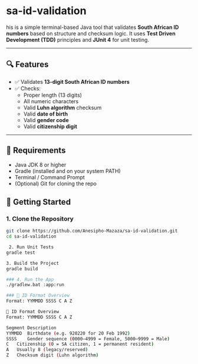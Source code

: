 # sa-id-validation
his is a simple terminal-based Java tool that validates **South African ID numbers** based on structure and checksum logic. It uses **Test Driven Development (TDD)** principles and **JUnit 4** for unit testing.

---

## 🔍 Features

- ✅ Validates **13-digit South African ID numbers**
- ✅ Checks:
  - Proper length (13 digits)
  - All numeric characters
  - Valid **Luhn algorithm** checksum
  - Valid **date of birth**
  - Valid **gender code**
  - Valid **citizenship digit**

---

## 🧰 Requirements

- Java JDK 8 or higher
- Gradle (installed and on your system PATH)
- Terminal / Command Prompt
- (Optional) Git for cloning the repo

## 🚀 Getting Started

### 1. Clone the Repository

```bash
git clone https://github.com/Anesipho-Mazaza/sa-id-validation.git
cd sa-id-validation

 2. Run Unit Tests
gradle test

3. Build the Project
gradle build

### 4. Run the App
./gradlew.bat :app:run

### 📖 ID Format Overview
Format: YYMMDD SSSS C A Z

📖 ID Format Overview
Format: YYMMDD SSSS C A Z

Segment	Description
YYMMDD	Birthdate (e.g. 920220 for 20 Feb 1992)
SSSS	Gender sequence (0000–4999 = Female, 5000–9999 = Male)
C	Citizenship (0 = SA citizen, 1 = permanent resident)
A	Usually 8 (legacy/reserved)
Z	Checksum digit (Luhn algorithm)
